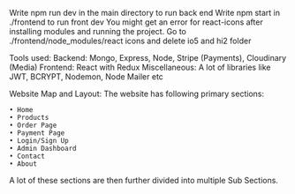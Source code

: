 Write npm run dev in the main directory to run back end
Write npm start in ./frontend to run front dev
You might get an error for react-icons after installing modules and running the project. Go to ./frontend/node_modules/react icons and delete io5 and hi2 folder

Tools used:
Backend: Mongo, Express, Node, Stripe (Payments), Cloudinary (Media)
Frontend: React with Redux
Miscellaneous: A lot of libraries like JWT, BCRYPT, Nodemon, Node Mailer etc

Website Map and Layout:
The website has following primary sections:

    • Home
    • Products
    • Order Page
    • Payment Page
    • Login/Sign Up
    • Admin Dashboard
    • Contact
    • About
A lot of these sections are then further divided into multiple Sub Sections.


